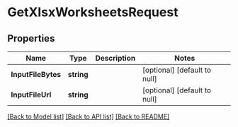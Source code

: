 # GetXlsxWorksheetsRequest

## Properties
Name | Type | Description | Notes
------------ | ------------- | ------------- | -------------
**InputFileBytes** | **string** |  | [optional] [default to null]
**InputFileUrl** | **string** |  | [optional] [default to null]

[[Back to Model list]](../README.md#documentation-for-models) [[Back to API list]](../README.md#documentation-for-api-endpoints) [[Back to README]](../README.md)


